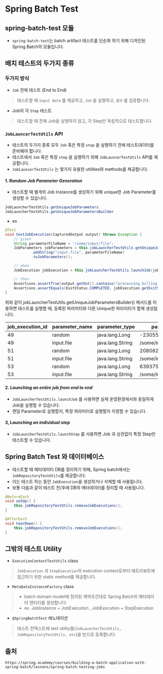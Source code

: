 # Spring Batch Test

## spring-batch-test 모듈

- `spring-batch-test`는 batch artifact 테스트를 단순화 하기 위해 디자인된 Spring Batch의 모듈입니다.

## 배치 테스트의 두가지 종류

### 두가지 방식

- `Job` 전체 테스트 (End to End)

> 테스트할 때 `input data` 를 제공하고, `Job` 을 실행하고, `결과` 를 검증합니다.

- Job의 각 `Step` 테스트

> 테스트할 때 전체 Job을 실행하지 않고, 각 Step만 독립적으로 테스트합니다.

### `JobLauncerTestUtils` API

- 테스트의 두가지 종류 모두 `Job` 혹은 특정 `step` 을 실행하기 전에 테스트데이터를 준비해야 합니다.
- 테스트에서 `Job` 혹은 특정 `step` 을 실행하기 위해 `JobLauncerTestUtils` API를 제공합니다.
- `JobLauncerTestUtils` 는 몇가지 유용한 utilities와 methods를 제공합니다.

#### 1. ***Random Job Parameter Generation***

- 테스트할 때 별개의 Job Instance를 생성하기 위해 unique한 Job Parameter를 생성할 수 있습니다.

```Java
JobLauncherTestUtils.getUniqueJobParameters
JobLauncherTestUtils.getUniqueJobParametersBuilder
```

- ex

```Java
@Test
void testJobExecution(CapturedOutput output) throws Exception {
	// given
	String parameterFileName = "/some/input/file";
	JobParameters jobParameters = this.jobLauncherTestUtils.getUniqueJobParametersBuilder()
			.addString("input.file", parameterFileName)
			.toJobParameters();

	// when
	JobExecution jobExecution = this.jobLauncherTestUtils.launchJob(jobParameters);

	// then
	Assertions.assertTrue(output.getOut().contains("processing billing information from file " + parameterFileName));
	Assertions.assertEquals(ExitStatus.COMPLETED, jobExecution.getExitStatus());
}
```

위와 같이 jobLauncherTestUtils.getUniqueJobParametersBuilder() 메서드를 이용하면 테스트를 실행할 때, 등록된 파라미터와 다른 Unique한 파라미터가 함께 생성됩니다.

 |job_execution_id | parameter_name |  parameter_type  |   parameter_value    | identifying|
 |---|---|---|---|---|
|49 | random         | java.lang.Long   | -2305569543280804739 | Y|
|49 | input.file     | java.lang.String | /some/input/file     | Y|
|51 | random         | java.lang.Long   | 208082855255757609   | Y|
|51 | input.file     | java.lang.String | /some/input/file     | Y|
|53 | random         | java.lang.Long   | 6393756363010672354  | Y|
|53 | input.file     | java.lang.String | /some/input/file     | Y|

#### 2. ***Launching an entire job from end to end***

- `JobLauncherTestUtils.launchJob` 를 사용하면 실제 운영환경에서와 동일하게 Job을 실행할 수 있습니다.
- 랜덤 Parameter로 실행할지, 특정 파라미터로 실행할지 지정할 수 있습니다.

#### 3, ***Launching an individual step***

- `JobLauncherTestUtils.launchStep` 를 사용하면 Job 과 상관없이 특정 Step만 테스트할 수 있습니다.

## Spring Batch Test 와 데이터베이스

- 테스트할 때 메타데이터 DB를 정리하기 위해, Spring batch에서는 `JobRepositoryTestUtils`를 제공합니다.
- 이는 테스트 하는 동안 `JobExecution`을 생성하거나 삭제할 때 사용됩니다.
- 보통 다음과 같이 테스트 전/후에 DB의 메타데이터를 정리할 때 사용됩니다.

```Java
@BeforeEach
void setUp() {
    this.jobRepositoryTestUtils.removeJobExecutions();
}

@AfterEach
void tearDown() {
    this.jobRepositoryTestUtils.removeJobExecutions();
}
```

## 그밖의 테스트 Utility

- `ExecutionContextTestUtils` class

> `JobExecution` 과 `StepExecution`의 execution context로부터 애트리뷰트에 접근하기 위한 static method를 제공합니다.

- `MetaDataInstanceFactory` class

> - batch domain model에 정의된 제약조건대로 Spring Batch의 메타데이터 엔티티를 생성합니다.
> - ex. JobInstance + JobExecution , JobExecution + StepExecution

- `@SpringBatchTest` 애노테이션

> 테스트 컨텍스트에 test utility들(`JobLauncherTestUtils, JobRepositoryTestUtils, etc`)을 빈으로 등록합니다.

## 출처

`https://spring.academy/courses/building-a-batch-application-with-spring-batch/lessons/spring-batch-testing-jobs`
